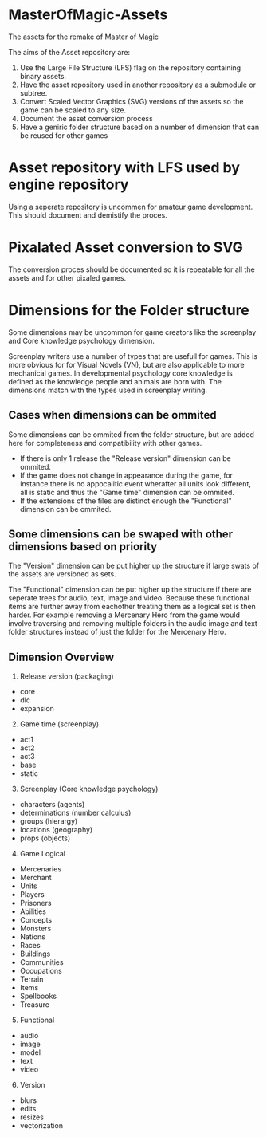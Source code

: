 # MasterOfMagic-Assets
The assets for the remake of Master of Magic

The aims of the Asset repository are:
1. Use the Large File Structure (LFS) flag on the repository containing binary assets.
2. Have the asset repository used in another repository as a submodule or subtree.
3. Convert Scaled Vector Graphics (SVG) versions of the assets so the game can be scaled to any size.
4. Document the asset conversion process
5. Have a geniric folder structure based on a number of dimension that can be reused for other games

# Asset repository with LFS used by engine repository
Using a seperate repository is uncommen for amateur game development. This should document and demistify the proces.

# Pixalated Asset conversion to SVG
The conversion proces should be documented so it is repeatable for all the assets and for other pixaled games.

# Dimensions for the Folder structure
Some dimensions may be uncommon for game creators like the screenplay and Core knowledge psychology dimension.

Screenplay writers use a number of types that are usefull for games. This is more obvious for for Visual Novels (VN), but are also applicable to more mechanical games.
In developmental psychology core knowledge is defined as the knowledge people and animals are born with.
The dimensions match with the types used in screenplay writing.

## Cases when dimensions can be ommited
Some dimensions can be ommited from the folder structure, but are added here for completeness and compatibility with other games. 
* If there is only 1 release the "Release version" dimension can be ommited.
* If the game does not change in appearance during the game, for instance there is no appocalitic event wherafter all units look different, all is static and thus the "Game time" dimension can be ommited.
* If the extensions of the files are distinct enough the "Functional" dimension can be ommited.

## Some dimensions can be swaped with other dimensions based on priority
The "Version" dimension can be put higher up the structure if large swats of the assets are versioned as sets.

The "Functional" dimension can be put higher up the structure if there are seperate trees for audio, text, image and video. Because these functional items are further away from eachother treating them as a logical set is then harder. For example removing a Mercenary Hero from the game would involve traversing and removing multiple folders in the audio image and text folder structures instead of just the folder for the Mercenary Hero.

## Dimension Overview
1. Release version (packaging)
  * core
  * dlc
  * expansion
2. Game time (screenplay)
  * act1
  * act2
  * act3
  * base
  * static
3. Screenplay (Core knowledge psychology)
  * characters (agents)
  * determinations (number calculus)
  * groups (hierargy)
  * locations (geography)
  * props (objects)
4. Game Logical
  * Mercenaries
  * Merchant
  * Units
  * Players
  * Prisoners
  * Abilities
  * Concepts
  * Monsters
  * Nations
  * Races
  * Buildings
  * Communities
  * Occupations
  * Terrain
  * Items
  * Spellbooks
  * Treasure
5. Functional
  * audio
  * image
  * model
  * text
  * video
6. Version
  * blurs
  * edits
  * resizes
  * vectorization
